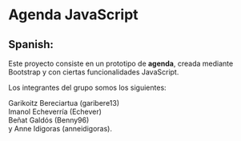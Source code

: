 # Agenda JavaScript

## Spanish:

Este proyecto consiste en un prototipo de **agenda**, creada mediante Bootstrap y con ciertas funcionalidades JavaScript.

Los integrantes del grupo somos los siguientes: <br>

Garikoitz Bereciartua (garibere13) <br>
Imanol Echeverría (Echever) <br>
Beñat Galdós (Benny96) <br>
y Anne Idigoras (anneidigoras).
